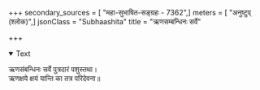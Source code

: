 +++
secondary_sources = [ "महा-सुभाषित-सङ्ग्रहः - 7362",]
meters = [ "अनुष्टुप् (श्लोक)",]
jsonClass = "Subhaashita"
title = "ऋणसम्बन्धिनः सर्वे"

+++

<details open><summary>Text</summary>

ऋणसंबन्धिनः सर्वे पुत्रदारं पशुस्तथा।  
ऋणक्षये क्षयं यान्ति का तत्र परिदेवना॥
</details>
